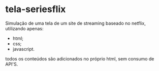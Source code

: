 # tela-seriesflix
Simulação de uma tela de um site de streaming baseado no netflix, utilizando apenas: 
* html;
* css;
* javascript.

todos os conteúdos são adicionados no próprio html, sem consumo de API'S.
